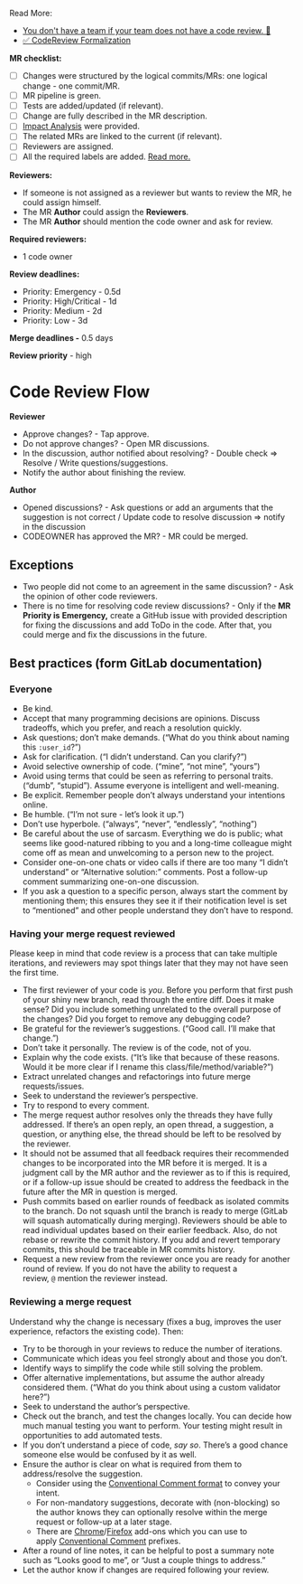 Read More:
- [You don't have a team if your team does not have a code review. 🙊](https://dev.to/borysshulyak/you-dont-have-a-team-if-your-team-does-not-have-a-code-review-2hb)
- [✅ CodeReview Formalization](https://dev.to/borysshulyak/codereview-formalization-3bmj)

**MR checklist:**

- [ ]  Changes were structured by the logical commits/MRs: one logical change - one commit/MR.
- [ ]  MR pipeline is green.
- [ ]  Tests are added/updated (if relevant).
- [ ]  Change are fully described in the MR description.
- [ ]  [Impact Analysis](https://dev.to/borysshulyak/impact-analysis-unleashing-the-power-of-understanding-code-dependencies-4ma6) were provided.
- [ ]  The related MRs are linked to the current (if relevant).
- [ ]  Reviewers are assigned.
- [ ]  All the required labels are added. [Read more.](https://github.com/BorysShulyak/strapi-plugin-field-formula/blob/main/documentation/LABELS.md)

**Reviewers:**

- If someone is not assigned as a reviewer but wants to review the MR, he could assign himself.
- The MR **Author** could assign the **Reviewers**.
- The MR **Author** should mention the code owner and ask for review.

**Required reviewers:**

- 1 code owner

**Review deadlines:**

- Priority: Emergency - 0.5d
- Priority: High/Critical - 1d
- Priority: Medium - 2d
- Priority: Low - 3d

**Merge deadlines -** 0.5 days

**Review priority** - high

# Code Review Flow

**Reviewer**

- Approve changes? -  Tap approve.
- Do not approve changes? - Open MR discussions.
- In the discussion, author notified about resolving? - Double check ⇒ Resolve / Write questions/suggestions.
- Notify the author about finishing the review.

**Author**

- Opened discussions? - Ask questions or add an arguments that the suggestion is not correct / Update code to resolve 
discussion ⇒ notify in the discussion
- CODEOWNER has approved the MR? - MR could be merged.

## Exceptions

- Two people did not come to an agreement in the same discussion? - Ask the opinion of other code reviewers.
- There is no time for resolving code review discussions? - Only if the **MR Priority is** **Emergency,** create a 
GitHub issue with provided description for fixing the discussions and add ToDo in the code. After that, you could merge 
and fix the discussions in the future.

## Best practices (form GitLab documentation)

### Everyone

- Be kind.
- Accept that many programming decisions are opinions. Discuss tradeoffs, which you prefer, and reach a resolution quickly.
- Ask questions; don’t make demands. (“What do you think about naming this `:user_id`?”)
- Ask for clarification. (“I didn’t understand. Can you clarify?”)
- Avoid selective ownership of code. (“mine”, “not mine”, “yours”)
- Avoid using terms that could be seen as referring to personal traits. (“dumb”, “stupid”). Assume everyone is intelligent and well-meaning.
- Be explicit. Remember people don’t always understand your intentions online.
- Be humble. (“I’m not sure - let’s look it up.”)
- Don’t use hyperbole. (“always”, “never”, “endlessly”, “nothing”)
- Be careful about the use of sarcasm. Everything we do is public; what seems like good-natured ribbing to you and a long-time colleague might come off as mean and unwelcoming to a person new to the project.
- Consider one-on-one chats or video calls if there are too many “I didn’t understand” or “Alternative solution:” comments. Post a follow-up comment summarizing one-on-one discussion.
- If you ask a question to a specific person, always start the comment by mentioning them; this ensures they see it if their notification level is set to “mentioned” and other people understand they don’t have to respond.

### Having your merge request reviewed

Please keep in mind that code review is a process that can take multiple iterations, and reviewers may spot things later that they may not have seen the first time.

- The first reviewer of your code is *you*. Before you perform that first push of your shiny new branch, read through the entire diff. Does it make sense? Did you include something unrelated to the overall purpose of the changes? Did you forget to remove any debugging code?
- Be grateful for the reviewer’s suggestions. (“Good call. I’ll make that change.”)
- Don’t take it personally. The review is of the code, not of you.
- Explain why the code exists. (“It’s like that because of these reasons. Would it be more clear if I rename this class/file/method/variable?”)
- Extract unrelated changes and refactorings into future merge requests/issues.
- Seek to understand the reviewer’s perspective.
- Try to respond to every comment.
- The merge request author resolves only the threads they have fully addressed. If there’s an open reply, an open thread, a suggestion, a question, or anything else, the thread should be left to be resolved by the reviewer.
- It should not be assumed that all feedback requires their recommended changes to be incorporated into the MR before it is merged. It is a judgment call by the MR author and the reviewer as to if this is required, or if a follow-up issue should be created to address the feedback in the future after the MR in question is merged.
- Push commits based on earlier rounds of feedback as isolated commits to the branch. Do not squash until the branch is ready to merge (GitLab will squash automatically during merging). Reviewers should be able to read individual updates based on their earlier feedback. Also, do not rebase or rewrite the commit history. If you add and revert temporary commits, this should be traceable in MR commits history.
- Request a new review from the reviewer once you are ready for another round of review. If you do not have the ability to request a review, `@` mention the reviewer instead.

### Reviewing a merge request

Understand why the change is necessary (fixes a bug, improves the user experience, refactors the existing code). Then:

- Try to be thorough in your reviews to reduce the number of iterations.
- Communicate which ideas you feel strongly about and those you don’t.
- Identify ways to simplify the code while still solving the problem.
- Offer alternative implementations, but assume the author already considered them. (“What do you think about using a custom validator here?”)
- Seek to understand the author’s perspective.
- Check out the branch, and test the changes locally. You can decide how much manual testing you want to perform. Your testing might result in opportunities to add automated tests.
- If you don’t understand a piece of code, *say so*. There’s a good chance someone else would be confused by it as well.
- Ensure the author is clear on what is required from them to address/resolve the suggestion.
    - Consider using the [Conventional Comment format](https://conventionalcomments.org/#format) to convey your intent.
    - For non-mandatory suggestions, decorate with (non-blocking) so the author knows they can optionally resolve within the merge request or follow-up at a later stage.
    - There are [Chrome](https://chrome.google.com/webstore/detail/conventional-comments-but/pimlnmoahkppoahhfljddkaoefbkdikf)/[Firefox](https://addons.mozilla.org/en-US/firefox/addon/conventional-comments-button/) add-ons which you can use to apply [Conventional Comment](https://conventionalcomments.org/) prefixes.
- After a round of line notes, it can be helpful to post a summary note such as “Looks good to me”, or “Just a couple things to address.”
- Let the author know if changes are required following your review.
